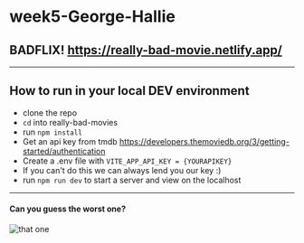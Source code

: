 # week5-George-Hallie

## BADFLIX! https://really-bad-movie.netlify.app/

---

## How to run in your local DEV environment
- clone the repo
- `cd` into really-bad-movies
- run `npm install`
- Get an api key from tmdb https://developers.themoviedb.org/3/getting-started/authentication
- Create a .env file with `VITE_APP_API_KEY = {YOURAPIKEY}`
- If you can't do this we can always lend you our key :)
- run `npm run dev` to start a server and view on the localhost

---
#### Can you guess the worst one?
![that one](https://media4.giphy.com/media/WxxsVAJLSBsFa/200w.webp?cid=ecf05e47dv9aasgiceyyvxaxc386yrosqf6ncasalbz9sjch&rid=200w.webp&ct=g)

